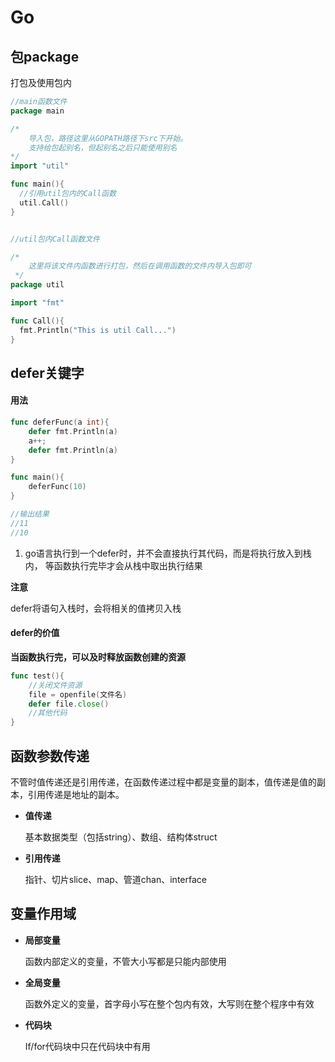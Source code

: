 # Go

## 包package

打包及使用包内

```go
//main函数文件
package main

/*
	导入包，路径这里从GOPATH路径下src下开始。
	支持给包起别名，但起别名之后只能使用别名
*/
import "util"	

func main(){
  //引用util包内的Call函数
  util.Call()
}


//util包内Call函数文件

/*
	这里将该文件内函数进行打包，然后在调用函数的文件内导入包即可
 */
package util

import "fmt"

func Call(){
  fmt.Println("This is util Call...")
}
```

## defer关键字

#### 用法

```go
func deferFunc(a int){
    defer fmt.Println(a)
    a++;
    defer fmt.Println(a)
}

func main(){
    deferFunc(10)    
}

//输出结果
//11
//10
```

1. go语言执行到一个defer时，并不会直接执行其代码，而是将执行放入到栈内， 等函数执行完毕才会从栈中取出执行结果

**注意**

defer将语句入栈时，会将相关的值拷贝入栈

#### defer的价值

**当函数执行完，可以及时释放函数创建的资源**

```go
func test(){
    //关闭文件资源
    file = openfile(文件名)
    defer file.close()
    //其他代码
}
```

## 函数参数传递

 不管时值传递还是引用传递，在函数传递过程中都是变量的副本，值传递是值的副本，引用传递是地址的副本。 

- **值传递**

  基本数据类型（包括string）、数组、结构体struct

- **引用传递**

  指针、切片slice、map、管道chan、interface



## 变量作用域

- **局部变量**

  函数内部定义的变量，不管大小写都是只能内部使用

- **全局变量**

  函数外定义的变量，首字母小写在整个包内有效，大写则在整个程序中有效 

- **代码块**

  If/for代码块中只在代码块中有用

